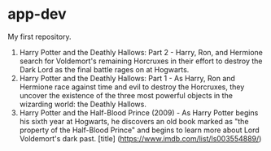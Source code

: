 # app-dev
My first repository.
1. Harry Potter and the Deathly Hallows: Part 2 - Harry, Ron, and Hermione search for Voldemort's remaining Horcruxes in their effort to destroy the Dark Lord as the final battle rages on at Hogwarts.
2. Harry Potter and the Deathly Hallows: Part 1 - As Harry, Ron and Hermione race against time and evil to destroy the Horcruxes, they uncover the existence of the three most powerful objects in the wizarding world: the Deathly Hallows.
3. Harry Potter and the Half-Blood Prince (2009) - As Harry Potter begins his sixth year at Hogwarts, he discovers an old book marked as "the property of the Half-Blood Prince" and begins to learn more about Lord Voldemort's dark past.
[title] (https://www.imdb.com/list/ls003554889/)
